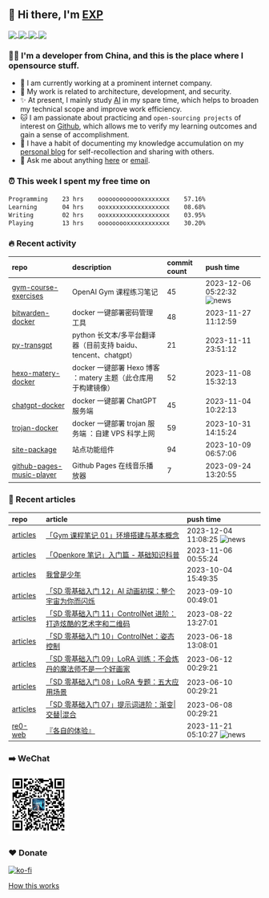 ## 👋  Hi there, I'm [EXP](https://exp-blog.com)

<!--BGN_SECTION:github-readme-stats-->
<!-- a href="https://exp-blog.com" target="_blank">
  <img height="190" align="center" src="https://github-readme-stats.vercel.app/api/top-langs/?username=lyy289065406&hide=HTML,CSS,TSQL&theme=great-gatsby" alt="EXP's Top Langs" />
</a -->
<!-- a href="https://exp-blog.com" target="_blank">
  <img height="190" align="center" src="https://github-readme-stats.vercel.app/api?username=lyy289065406&count_private=true&show_icons=true&theme=nightowl" alt="EXP's github stats" />
</a -->



<a href="https://exp-blog.com" target="_blank">
  <img height="114" align="center" src="https://github-readme-stats.vercel.app/api/pin/?username=lyy289065406&repo=exp-blog&theme=nord" />
</a>

<a href="https://github.com/lyy289065406/threat-broadcast" target="_blank">
  <img height="114" align="center" src="https://github-readme-stats.vercel.app/api/pin/?username=lyy289065406&repo=threat-broadcast&theme=nord" />
</a>

<a href="https://github.com/lyy289065406/CTF-Solving-Reports" target="_blank">
  <img height="114" align="center" src="https://github-readme-stats.vercel.app/api/pin/?username=lyy289065406&repo=CTF-Solving-Reports&theme=nord" />
</a>

<a href="https://github.com/lyy289065406/POJ-Solving-Reports" target="_blank">
  <img height="114" align="center" src="https://github-readme-stats.vercel.app/api/pin/?username=lyy289065406&repo=POJ-Solving-Reports&theme=nord" />
</a>

<!--END_SECTION:github-readme-stats-->



### 👨‍💻  I'm a developer from China, and this is the place where I opensource stuff.
<!--BGN_SECTION:introduction-->
- 🏰 I am currently working at a prominent internet company.
- 🐾 My work is related to architecture, development, and security.
- ✨ At present, I mainly study [AI](https://github.com/orgs/Visuals-AI/repositories) in my spare time, which helps to broaden my technical scope and improve work efficiency.
- 🐱 I am passionate about practicing and `open-sourcing projects` of interest on [Github](https://github.com/lyy289065406), which allows me to verify my learning outcomes and gain a sense of accomplishment.
- 🎹 I have a habit of documenting my knowledge accumulation on my [personal blog](https://exp-blog.com) for self-recollection and sharing with others.
- 💬 Ask me about anything [here](https://github.com/lyy289065406/lyy289065406/issues) or [email](exp.lqb@gmail.com).
<!--BGN_SECTION:introduction-->



### ⏰  This week I spent my free time on
<!-- BGN_SECTION:weektime -->
```text
Programming    23 hrs    ooooooooooooxxxxxxxx    57.16%
Learning       04 hrs    ooxxxxxxxxxxxxxxxxxx    08.68%
Writing        02 hrs    ooxxxxxxxxxxxxxxxxxx    03.95%
Playing        13 hrs    ooooooooxxxxxxxxxxxx    30.20%
```
<!-- END_SECTION:weektime -->



### 🔥  Recent activity
<!-- BGN_SECTION:activity -->
| repo | description | commit count | push time |
|:------|:------|:------|:------|
| [gym-course-exercises](https://github.com/Visuals-AI/gym-course-exercises) | OpenAI Gym 课程练习笔记 | 45 | 2023-12-06 05:22:32 ![news](https://github.com/lyy289065406/lyy289065406/blob/master/imgs/new.gif) |
| [bitwarden-docker](https://github.com/EXP-Tools/bitwarden-docker) | docker 一键部署密码管理工具 | 48 | 2023-11-27 11:12:59  |
| [py-transgpt](https://github.com/EXP-Codes/py-transgpt) | python 长文本/多平台翻译器（目前支持 baidu、tencent、chatgpt） | 21 | 2023-11-11 23:51:12  |
| [hexo-matery-docker](https://github.com/EXP-Docs/hexo-matery-docker) | docker 一键部署 Hexo 博客 ：matery 主题（此仓库用于构建镜像） | 52 | 2023-11-08 15:32:13  |
| [chatgpt-docker](https://github.com/Visuals-AI/chatgpt-docker) | docker 一键部署 ChatGPT 服务端 | 45 | 2023-11-04 10:22:13  |
| [trojan-docker](https://github.com/EXP-Tools/trojan-docker) | docker 一键部署 trojan 服务端 ：自建 VPS 科学上网 | 59 | 2023-10-31 14:15:24  |
| [site-package](https://github.com/EXP-Tools/site-package) | 站点功能组件 | 94 | 2023-10-09 06:57:06  |
| [github-pages-music-player](https://github.com/EXP-Tools/github-pages-music-player) | Github Pages 在线音乐播放器 | 7 | 2023-09-24 13:20:55  |
<!-- END_SECTION:activity -->



### 📝  Recent articles
<!-- BGN_SECTION:article -->
| repo | article | push time |
|:------|:------|:------|
| [articles](https://github.com/lyy289065406/articles) | [「Gym 课程笔记 01」环境搭建与基本概念](https://exp-blog.com/ai/gym-bi-ji-01-huan-jing-da-jian-yu-ji-ben-gai-nian/) | 2023-12-04 11:08:25 ![news](https://github.com/lyy289065406/lyy289065406/blob/master/imgs/new.gif) |
| [articles](https://github.com/lyy289065406/articles) | [「Openkore 笔记」入门篇 - 基础知识科普](https://exp-blog.com/game/ro/openkore-bi-ji-ru-men-pian/) | 2023-11-06 00:55:24  |
| [articles](https://github.com/lyy289065406/articles) | [我曾是少年](https://exp-blog.com/insights/wo-ceng-shi-shao-nian/) | 2023-10-04 15:49:35  |
| [articles](https://github.com/lyy289065406/articles) | [「SD 零基础入门 12」AI 动画初探：整个宇宙为你而闪烁](https://exp-blog.com/ai/sd-ru-men-12-ai-dong-hua/) | 2023-09-10 00:49:01  |
| [articles](https://github.com/lyy289065406/articles) | [「SD 零基础入门 11」ControlNet 进阶：打造炫酷的艺术字和二维码](https://exp-blog.com/ai/sd-ru-men-11-qrcode-logo/) | 2023-08-22 13:27:01  |
| [articles](https://github.com/lyy289065406/articles) | [「SD 零基础入门 10」ControlNet：姿态控制](https://exp-blog.com/ai/sd-ru-men-10-controlnet/) | 2023-06-18 13:08:01  |
| [articles](https://github.com/lyy289065406/articles) | [「SD 零基础入门 09」LoRA 训练：不会炼丹的魔法师不是一个好画家](https://exp-blog.com/ai/sd-ru-men-09-lora-train/) | 2023-06-12 00:29:21  |
| [articles](https://github.com/lyy289065406/articles) | [「SD 零基础入门 08」LoRA 专题：五大应用场景](https://exp-blog.com/ai/sd-ru-men-08-lora/) | 2023-06-10 00:29:21  |
| [articles](https://github.com/lyy289065406/articles) | [「SD 零基础入门 07」提示词进阶：渐变\|交替\|混合](https://exp-blog.com/ai/sd-ru-men-07-ti-shi-ci-jin-jie/) | 2023-06-08 00:29:21  |
| [re0-web](https://github.com/re-zero-khis/re0-web) | [&#x300E;&#x5404;&#x81EA;&#x7684;&#x4F53;&#x9A8C;&#x300F;](https://rezero.buzz/gitbook/book/markdown/ch/chapter080/43.html) | 2023-11-21 05:10:27 ![news](https://github.com/lyy289065406/lyy289065406/blob/master/imgs/new.gif) |
<!-- END_SECTION:article -->


### ➡️ WeChat

<img width="120" src="/imgs/wechat.jpg">


### ❤️ Donate

[![ko-fi](https://ko-fi.com/img/githubbutton_sm.svg)](https://ko-fi.com/D1D3I0KL5)



<a align="right" href="https://github.com/lyy289065406/lyy289065406/blob/master/How_this_works.md">How this works</a>

<!-- -------------------------------------- -->
<!-- more emoji : http://emojihomepage.com/ -->
<!-- -------------------------------------- -->
